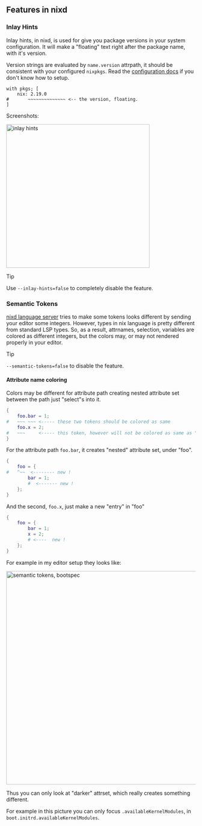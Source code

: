 ## Features in nixd

### Inlay Hints

Inlay hints, in nixd, is used for give you package versions in your system configuration.
It will make a "floating" text right after the package name, with it's version.

Version strings are evaluated by `name.version` attrpath, it should be consistent with your configured `nixpkgs`. Read the [configuration docs](./configuration.md) if you don't know how to setup.

```
with pkgs; [
    nix: 2.19.0
#       ~~~~~~~~~~~~~~ <-- the version, floating.
]
```

Screenshots:

<img width="381" alt="inlay hints" src="https://github.com/nix-community/nixd/assets/36667224/c0928920-a5d6-4d13-aaa0-8f292e6c1b49">


> [!TIP]
> Use `--inlay-hints=false` to completely disable the feature.


### Semantic Tokens

[nixd language server](https://github.com/nix-community/nixd) tries to make some tokens looks different by sending your editor some integers.
However, types in nix language is pretty different from standard LSP types.
So, as a result, attrnames, selection, variables are colored as different integers,
but the colors may, or may not rendered properly in your editor.

> [!TIP]
> `--semantic-tokens=false` to disable the feature.

#### Attribute name coloring

Colors may be different for attribute path creating nested attribute set between the path just "select"s into it.

```nix
{
    foo.bar = 1;
#   ~~~ ~~~ <----- these two tokens should be colored as same
    foo.x = 2;
#   ~~~     <----- this token, however will not be colored as same as "foo.bar"
}
```

For the attribute path `foo.bar`, it creates "nested" attribute set, under "foo".

```nix
{
    foo = {
#   ^~~  <-------- new !
        bar = 1;
        #  <------- new !
    };
}
```

And the second, `foo.x`, just make a new "entry" in "foo"

```nix
{
    foo = {
        bar = 1;
        x = 2;
        # <----  new !
    };
}
```

For example in my editor setup they looks like:

<img width="566" alt="semantic tokens, bootspec" src="https://github.com/nix-community/nixd/assets/36667224/18072790-6ded-4ab9-aaa9-022a428e5da7">


Thus you can only look at "darker" attrset, which really creates something different.

For example in this picture you can only focus `.availableKernelModules`, in `boot.initrd.availableKernelModules`.


